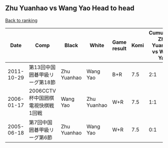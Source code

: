 ## Zhu Yuanhao vs Wang Yao Head to head

[Back to ranking](../../index.md)




| **Date** | **Comp** | **Black** | **White** | **Game result** | **Komi** | **Cumulative Zhu Yuanhao vs Wang Yao** | **Zhu Yuanhao streak** | **Wang Yao streak** | 
| --- | --- | --- | --- | --- | --- | --- | --- | --- |
| 2011-10-29 | 第13回中国囲碁甲級リーグ第18節 | Zhu Yuanhao | Wang Yao | B+R | 7.5 | 2:1 | 2 | 0 | 
| 2006-01-17 | 2006CCTV杯中国囲棋電視快棋戦1回戦 | Wang Yao | Zhu Yuanhao | W+R | 7.5 | 1:1 | 1 | 0 | 
| 2005-06-18 | 第7回中国囲碁甲級リーグ第6節 | Zhu Yuanhao | Wang Yao | W+R | 7.5 | 0:1 | 0 | 1 |





